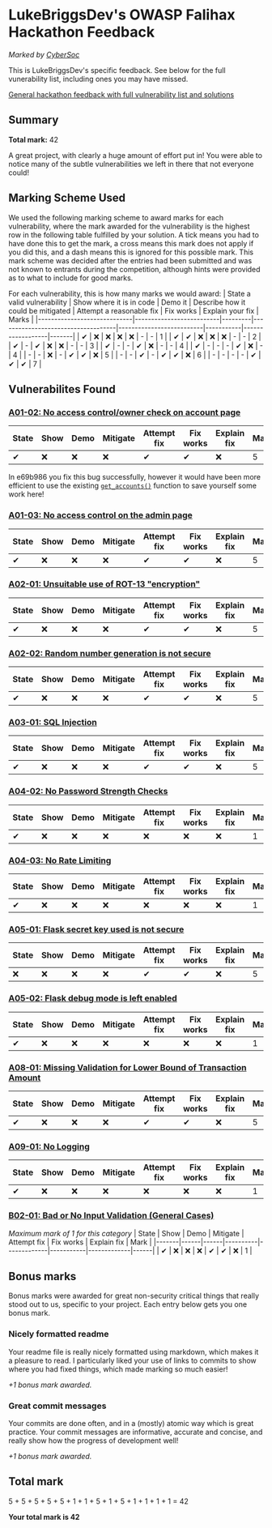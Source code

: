 
[comment]: # (Generated from JSON file by generate_feedback_md.py)
[comment]: # (Intended to be read in GitHub's markdown renderer. Apologies if the plaintext formatting is messy.)

# LukeBriggsDev's OWASP Falihax Hackathon Feedback
*Marked by [CyberSoc](https://cybersoc.org.uk/?r=falihax-marking-lukebriggsdev)*

This is LukeBriggsDev's specific feedback. See below for the full vunerability list, including ones you may have missed.

[General hackathon feedback with full vulnerability list and solutions](https://github.com/CyberSoc-Newcastle/owasp-falihax/blob/main/VULNS.md)
## Summary
**Total mark:** 42

A great project, with clearly a huge amount of effort put in! You were able to notice many of the subtle vulnerabilities we left in there that not everyone could!

## Marking Scheme Used
We used the following marking scheme to award marks for each vulnerability, where the mark awarded for the vulnerability is the highest row in the following table fulfilled by your solution. A tick means you had to have done this to get the mark, a cross means this mark does not apply if you did this, and a dash means this is ignored for this possible mark. This mark scheme was decided after the entries had been submitted and was not known to entrants during the competition, although hints were provided as to what to include for good marks.

For each vulnerability, this is how many marks we would award:
| State a valid vulnerability | Show where it is in code | Demo it | Describe how it could be mitigated | Attempt a reasonable fix | Fix works | Explain your fix | Marks |
|-----------------------------|--------------------------|---------|------------------------------------|--------------------------|-----------|------------------|-------|
| ✔                           | ❌                        | ❌       | ❌                                  | ❌                        | -         | -                | 1     |
| ✔                           | ✔                        | ❌       | ❌                                  | ❌                        | -         | -                | 2     |
| ✔                           | -                        | ✔       | ❌                                  | ❌                        | -         | -                | 3     |
| ✔                           | -                        | -       | ✔                                  | ❌                        | -         | -                | 4     |
| ✔                           | -                        | -       | -                                  | ✔                        | ❌         | -                | 4     |
| -                           | -                        | ❌       | -                                  | ✔                        | ✔         | ❌                | 5     |
| -                           | -                        | ✔       | -                                  | ✔                        | ✔         | ❌                | 6     |
| -                           | -                        | -       | -                                  | ✔                        | ✔         | ✔                | 7     |

## Vulnerabilites Found
### [A01-02: No access control/owner check on account page](https://github.com/CyberSoc-Newcastle/owasp-falihax/blob/main/VULNS.md#a01-02-no-access-control/owner-check-on-account-page)
| State | Show | Demo | Mitigate | Attempt fix | Fix works | Explain fix | Mark |
|-------|------|------|----------|-------------|-----------|-------------|------|
| ✔     | ❌    | ❌    | ❌        | ✔           | ✔         | ❌           | 5    |

In e69b986 you fix this bug successfully, however it would have been more efficient to use the existing [`get_accounts()`](https://github.com/LukeBriggsDev/owasp-falihax/blob/094245dde0e14bd3e1f90e42a265fa5a0e586d2f/app.py#L377-L422) function to save yourself some work here!


### [A01-03: No access control on the admin page](https://github.com/CyberSoc-Newcastle/owasp-falihax/blob/main/VULNS.md#a01-03-no-access-control-on-the-admin-page)
| State | Show | Demo | Mitigate | Attempt fix | Fix works | Explain fix | Mark |
|-------|------|------|----------|-------------|-----------|-------------|------|
| ✔     | ❌    | ❌    | ❌        | ✔           | ✔         | ❌           | 5    |


### [A02-01: Unsuitable use of ROT-13 "encryption"](https://github.com/CyberSoc-Newcastle/owasp-falihax/blob/main/VULNS.md#a02-01-unsuitable-use-of-rot-13-encryption)
| State | Show | Demo | Mitigate | Attempt fix | Fix works | Explain fix | Mark |
|-------|------|------|----------|-------------|-----------|-------------|------|
| ✔     | ❌    | ❌    | ❌        | ✔           | ✔         | ❌           | 5    |


### [A02-02: Random number generation is not secure](https://github.com/CyberSoc-Newcastle/owasp-falihax/blob/main/VULNS.md#a02-02-random-number-generation-is-not-secure)
| State | Show | Demo | Mitigate | Attempt fix | Fix works | Explain fix | Mark |
|-------|------|------|----------|-------------|-----------|-------------|------|
| ✔     | ❌    | ❌    | ❌        | ✔           | ✔         | ❌           | 5    |


### [A03-01: SQL Injection](https://github.com/CyberSoc-Newcastle/owasp-falihax/blob/main/VULNS.md#a03-01-sql-injection)
| State | Show | Demo | Mitigate | Attempt fix | Fix works | Explain fix | Mark |
|-------|------|------|----------|-------------|-----------|-------------|------|
| ✔     | ❌    | ❌    | ❌        | ✔           | ✔         | ❌           | 5    |


### [A04-02: No Password Strength Checks](https://github.com/CyberSoc-Newcastle/owasp-falihax/blob/main/VULNS.md#a04-02-no-password-strength-checks)
| State | Show | Demo | Mitigate | Attempt fix | Fix works | Explain fix | Mark |
|-------|------|------|----------|-------------|-----------|-------------|------|
| ✔     | ❌    | ❌    | ❌        | ❌           | ❌         | ❌           | 1    |


### [A04-03: No Rate Limiting](https://github.com/CyberSoc-Newcastle/owasp-falihax/blob/main/VULNS.md#a04-03-no-rate-limiting)
| State | Show | Demo | Mitigate | Attempt fix | Fix works | Explain fix | Mark |
|-------|------|------|----------|-------------|-----------|-------------|------|
| ✔     | ❌    | ❌    | ❌        | ❌           | ❌         | ❌           | 1    |


### [A05-01: Flask secret key used is not secure](https://github.com/CyberSoc-Newcastle/owasp-falihax/blob/main/VULNS.md#a05-01-flask-secret-key-used-is-not-secure)
| State | Show | Demo | Mitigate | Attempt fix | Fix works | Explain fix | Mark |
|-------|------|------|----------|-------------|-----------|-------------|------|
| ❌     | ❌    | ❌    | ❌        | ✔           | ✔         | ❌           | 5    |


### [A05-02: Flask debug mode is left enabled](https://github.com/CyberSoc-Newcastle/owasp-falihax/blob/main/VULNS.md#a05-02-flask-debug-mode-is-left-enabled)
| State | Show | Demo | Mitigate | Attempt fix | Fix works | Explain fix | Mark |
|-------|------|------|----------|-------------|-----------|-------------|------|
| ✔     | ❌    | ❌    | ❌        | ❌           | ❌         | ❌           | 1    |


### [A08-01: Missing Validation for Lower Bound of Transaction Amount](https://github.com/CyberSoc-Newcastle/owasp-falihax/blob/main/VULNS.md#a08-01-missing-validation-for-lower-bound-of-transaction-amount)
| State | Show | Demo | Mitigate | Attempt fix | Fix works | Explain fix | Mark |
|-------|------|------|----------|-------------|-----------|-------------|------|
| ✔     | ❌    | ❌    | ❌        | ✔           | ✔         | ❌           | 5    |


### [A09-01: No Logging](https://github.com/CyberSoc-Newcastle/owasp-falihax/blob/main/VULNS.md#a09-01-no-logging)
| State | Show | Demo | Mitigate | Attempt fix | Fix works | Explain fix | Mark |
|-------|------|------|----------|-------------|-----------|-------------|------|
| ✔     | ❌    | ❌    | ❌        | ❌           | ❌         | ❌           | 1    |


### [B02-01: Bad or No Input Validation (General Cases)](https://github.com/CyberSoc-Newcastle/owasp-falihax/blob/main/VULNS.md#b02-01-bad-or-no-input-validation-general-cases)
*Maximum mark of 1 for this category*
| State | Show | Demo | Mitigate | Attempt fix | Fix works | Explain fix | Mark |
|-------|------|------|----------|-------------|-----------|-------------|------|
| ✔     | ❌    | ❌    | ❌        | ✔           | ✔         | ❌           | 1    |

## Bonus marks
Bonus marks were awarded for great non-security critical things that really stood out to us, specific to your project. Each entry below gets you one bonus mark.

### Nicely formatted readme
Your readme file is really nicely formatted using markdown, which makes it a pleasure to read. I particularly liked your use of links to commits to show where you had fixed things, which made marking so much easier!

*+1 bonus mark awarded.*

### Great commit messages
Your commits are done often, and in a (mostly) atomic way which is great practice. Your commit messages are informative, accurate and concise, and really show how the progress of development well!

*+1 bonus mark awarded.*

## Total mark
5 + 5 + 5 + 5 + 5 + 1 + 1 + 5 + 1 + 5 + 1 + 1 + 1 + 1 = 42

**Your total mark is 42**